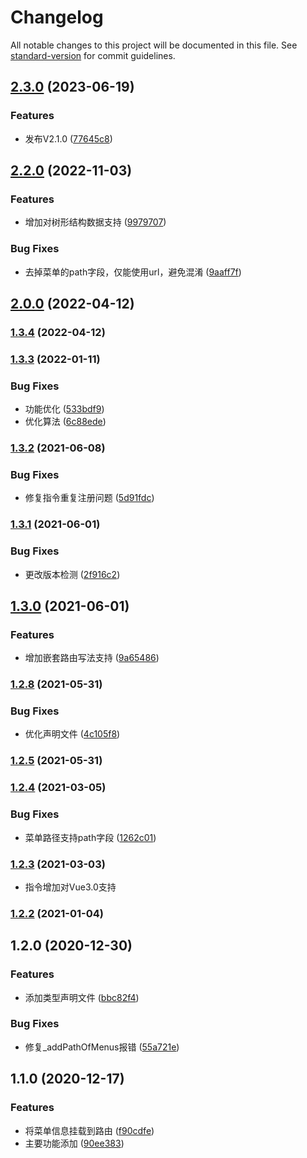# Changelog

All notable changes to this project will be documented in this file. See [standard-version](https://github.com/conventional-changelog/standard-version) for commit guidelines.

## [2.3.0](https://github.com/BWrong/auth-tool/compare/v2.2.0...v2.3.0) (2023-06-19)


### Features

* 发布V2.1.0 ([77645c8](https://github.com/BWrong/auth-tool/commit/77645c8b8c68c4894cc91503a863bedcb62e33fa))

## [2.2.0](https://github.com/BWrong/auth-tool/compare/v2.0.0...v2.2.0) (2022-11-03)


### Features

* 增加对树形结构数据支持 ([9979707](https://github.com/BWrong/auth-tool/commit/9979707309bb01f4e26d4fa81cb5ef5644d49d80))


### Bug Fixes

* 去掉菜单的path字段，仅能使用url，避免混淆 ([9aaff7f](https://github.com/BWrong/auth-tool/commit/9aaff7fcfae895ca83db5fb054d033f4b05afb8d))

## [2.0.0](https://github.com/BWrong/auth-tool/compare/v1.3.4...v2.0.0) (2022-04-12)

### [1.3.4](https://github.com/BWrong/auth-tool/compare/v1.3.3...v1.3.4) (2022-04-12)

### [1.3.3](https://github.com/BWrong/auth-tool/compare/v1.3.2...v1.3.3) (2022-01-11)


### Bug Fixes

* 功能优化 ([533bdf9](https://github.com/BWrong/auth-tool/commit/533bdf9fa6915d71b77102b312766adb1c430781))
* 优化算法 ([6c88ede](https://github.com/BWrong/auth-tool/commit/6c88edebe16c0a50f861352c24fdd0e15fd4e7cc))

### [1.3.2](https://github.com/BWrong/auth-tool/compare/v1.3.1...v1.3.2) (2021-06-08)


### Bug Fixes

* 修复指令重复注册问题 ([5d91fdc](https://github.com/BWrong/auth-tool/commit/5d91fdcf67847f2d26161a32d67643bc798a84d4))

### [1.3.1](https://github.com/BWrong/auth-tool/compare/v1.3.0...v1.3.1) (2021-06-01)


### Bug Fixes

* 更改版本检测 ([2f916c2](https://github.com/BWrong/auth-tool/commit/2f916c25611dfbb144234adef8357dc3851db68c))

## [1.3.0](https://github.com/BWrong/auth-tool/compare/v1.2.8...v1.3.0) (2021-06-01)


### Features

* 增加嵌套路由写法支持 ([9a65486](https://github.com/BWrong/auth-tool/commit/9a654868f3faa88819ef67471df79d4d09493d53))

### [1.2.8](https://github.com/BWrong/auth-tool/compare/v1.2.5...v1.2.8) (2021-05-31)


### Bug Fixes

* 优化声明文件 ([4c105f8](https://github.com/BWrong/auth-tool/commit/4c105f8de42a1a22c5444b727969812315645a20))

### [1.2.5](https://github.com/BWrong/auth-tool/compare/v1.2.4...v1.2.5) (2021-05-31)

### [1.2.4](https://github.com/BWrong/auth-tool/compare/v1.2.3...v1.2.4) (2021-03-05)


### Bug Fixes

* 菜单路径支持path字段 ([1262c01](https://github.com/BWrong/auth-tool/commit/1262c019531bafd03e31c10a9b641535bc29fa4a))

### [1.2.3](https://github.com/BWrong/auth-tool/compare/v1.2.2...v1.2.3) (2021-03-03)
* 指令增加对Vue3.0支持

### [1.2.2](https://github.com/BWrong/auth-tool/compare/v1.2.1...v1.2.2) (2021-01-04)

## 1.2.0 (2020-12-30)


### Features

* 添加类型声明文件 ([bbc82f4](https://github.com/BWrong/auth-tool/commit/bbc82f43fbd9407e2837fda4822b82795c3b655e))


### Bug Fixes

* 修复_addPathOfMenus报错 ([55a721e](https://github.com/BWrong/auth-tool/commit/55a721e8aa1467763f709829410532d883a71425))

## 1.1.0 (2020-12-17)


### Features

* 将菜单信息挂载到路由 ([f90cdfe](https://github.com/BWrong/auth-tool/commit/f90cdfe287611b72fb6d7cd964c968e88e37e631))
* 主要功能添加 ([90ee383](https://github.com/BWrong/auth-tool/commit/90ee3834789f05ccc7257cfbcf1f9bc769f01ec0))
